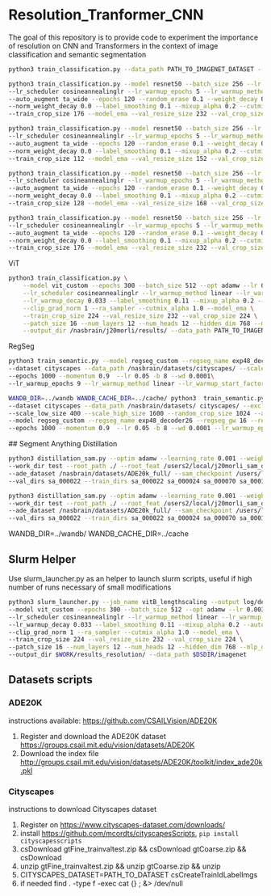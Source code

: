 # Resolution_Tranformer_CNN
The goal of this repository is to provide code to experiment the importance of resolution on CNN and Transformers in the context of image classification and semantic segmentation

```bash
python3 train_classification.py --data_path PATH_TO_IMAGENET_DATASET --train_crop_size 176  --val_resize_size 232
```

```bash
python3 train_classification.py --model resnet50 --batch_size 256 --lr 0.1 \
--lr_scheduler cosineannealinglr --lr_warmup_epochs 5 --lr_warmup_method linear \
--auto_augment ta_wide --epochs 120 --random_erase 0.1 --weight_decay 0.00002 \
--norm_weight_decay 0.0 --label_smoothing 0.1 --mixup_alpha 0.2 --cutmix_alpha 1.0 \
--train_crop_size 176 --model_ema --val_resize_size 232 --val_crop_size 224 --output_dir /nasbrain/j20morli/results/ --data_path PATH_TO_IMAGENET_DATASET
```
```bash
python3 train_classification.py --model resnet50 --batch_size 256 --lr 0.1 \
--lr_scheduler cosineannealinglr --lr_warmup_epochs 5 --lr_warmup_method linear \
--auto_augment ta_wide --epochs 120 --random_erase 0.1 --weight_decay 0.00002 \
--norm_weight_decay 0.0 --label_smoothing 0.1 --mixup_alpha 0.2 --cutmix_alpha 1.0 \
--train_crop_size 112 --model_ema --val_resize_size 152 --val_crop_size 144 --output_dir /nasbrain/j20morli/results/ --data_path PATH_TO_IMAGENET_DATASET
```
```bash
python3 train_classification.py --model resnet50 --batch_size 256 --lr 0.1 \
--lr_scheduler cosineannealinglr --lr_warmup_epochs 5 --lr_warmup_method linear \
--auto_augment ta_wide --epochs 120 --random_erase 0.1 --weight_decay 0.00002 \
--norm_weight_decay 0.0 --label_smoothing 0.1 --mixup_alpha 0.2 --cutmix_alpha 1.0 \
--train_crop_size 128 --model_ema --val_resize_size 168 --val_crop_size 160 --output_dir /nasbrain/j20morli/results/ --data_path PATH_TO_IMAGENET_DATASET
```
```bash
python3 train_classification.py --model resnet50 --batch_size 256 --lr 0.1 \
--lr_scheduler cosineannealinglr --lr_warmup_epochs 5 --lr_warmup_method linear \
--auto_augment ta_wide --epochs 120 --random_erase 0.1 --weight_decay 0.00002 \
--norm_weight_decay 0.0 --label_smoothing 0.1 --mixup_alpha 0.2 --cutmix_alpha 1.0 \
--train_crop_size 176 --model_ema --val_resize_size 232 --val_crop_size 224 --first_conv_resize 76 --channels 3 4 6 3 --output_dir /nasbrain/j20morli/results/ --data_path PATH_TO_IMAGENET_DATASET

```
ViT

```bash
python3 train_classification.py \
    --model vit_custom --epochs 300 --batch_size 512 --opt adamw --lr 0.003 --wd 0.3\
    --lr_scheduler cosineannealinglr --lr_warmup_method linear --lr_warmup_epochs 30\
    --lr_warmup_decay 0.033 --label_smoothing 0.11 --mixup_alpha 0.2 --auto_augment ra\
    --clip_grad_norm 1 --ra_sampler --cutmix_alpha 1.0 --model_ema \
    --train_crop_size 224 --val_resize_size 232 --val_crop_size 224 \
    --patch_size 16 --num_layers 12 --num_heads 12 --hidden_dim 768 --mlp_dim 3072 --img_size 224 \
    --output_dir /nasbrain/j20morli/results/ --data_path PATH_TO_IMAGENET_DATASET

```

RegSeg
```bash
python3 train_semantic.py --model regseg_custom --regseg_name exp48_decoder26 --output_dir /nasbrain/j20morli/results/ \
--dataset cityscapes --data_path /nasbrain/datasets/cityscapes/ --scale_low_size 400 --scale_high_size 1600 --random_crop_size 1024 --augmode randaug_reduced --exclude_classes 14 15 16 \
--epochs 1000 --momentum 0.9  --lr 0.05 -b 8 --wd 0.0001\
--lr_warmup_epochs 9 --lr_warmup_method linear --lr_warmup_start_factor 0.1 
```

```bash
WANDB_DIR=../wandb WANDB_CACHE_DIR=../cache/ python3  train_semantic.py --output_dir /nasbrain/j20morli/results/ \
--dataset cityscapes --data_path /nasbrain/datasets/ cityscapes/ --exclude_classes 14 15 16 \
--scale_low_size 400 --scale_high_size 1600 --random_crop_size 1024 --augmode randaug_reduced \
--model regseg_custom --regseg_name exp48_decoder26 --regseg_gw 16 --regseg_channels 32 24 64 128 320 \
--epochs 1000 --momentum 0.9  --lr 0.05 -b 8 --wd 0.0001 --lr_warmup_epochs 9 --lr_warmup_method linear --lr_warmup_start_factor 0.1 
```
## Segment Anything Distillation
```bash
python3 distillation_sam.py --optim adamw --learning_rate 0.001 --weight_decay 0.0005 --epochs 8 --batch_size 8 --model mobilesam_vit\
--work_dir test --root_path ./ --root_feat /users2/local/j20morli_sam_dataset/SAM_vit_h_features --dataset_path /users2/local/j20morli_sam_dataset/images/ \
--ade_dataset /nasbrain/datasets/ADE20k_full/ --sam_checkpoint /users/local/j20morli/data/sam_vit_h_4b8939.pth \
--val_dirs sa_000022 --train_dirs sa_000022 sa_000024 sa_000070 sa_000135 sa_000137 sa_000138 sa_000259 sa_000477 sa_000977
```
```bash
python3 distillation_sam.py --optim adamw --learning_rate 0.001 --weight_decay 0.0005 --epochs 8 --batch_size 8 --model mobilesam_vit\
--work_dir test --root_path ./ --root_feat /users2/local/j20morli_sam_dataset/SAM_vit_h_features --dataset_path /users2/local/j20morli_sam_dataset/images/ \
--ade_dataset /nasbrain/datasets/ADE20k_full/ --sam_checkpoint /users/local/j20morli/data/sam_vit_h_4b8939.pth \
--val_dirs sa_000022 --train_dirs sa_000022 sa_000024 sa_000070 sa_000135 sa_000137 sa_000138 sa_000259 sa_000477 sa_000977
```

WANDB_DIR=../wandb/ WANDB_CACHE_DIR=../cache


## Slurm Helper
Use slurm_launcher.py as an helper to launch slurm scripts, useful if high number of runs necessary of small modifications
```bash
python3 slurm_launcher.py --job_name vitB_lengthscaling --output log/default/%j/logs.out --error log/default/%j/errors.err --constraint a100 --nodes 1 --ntasks 8 --gres gpu:4 --cpus_per_task 4 --qos qos_gpu-t3 --hint nomultithread --time 20:00:00 --account sxq@a100 --script train_classification \
--model vit_custom --epochs 300 --batch_size 512 --opt adamw --lr 0.003 --wd 0.3 \
--lr_scheduler cosineannealinglr --lr_warmup_method linear --lr_warmup_epochs 30 \
--lr_warmup_decay 0.033 --label_smoothing 0.11 --mixup_alpha 0.2 --auto_augment ra \
--clip_grad_norm 1 --ra_sampler --cutmix_alpha 1.0 --model_ema \
--train_crop_size 224 --val_resize_size 232 --val_crop_size 224 \
--patch_size 16 --num_layers 12 --num_heads 12 --hidden_dim 768 --mlp_dim 3072 --img_size 224 \
--output_dir $WORK/results_resolution/ --data_path $DSDIR/imagenet
 ```


## Datasets scripts
### ADE20K
instructions available: https://github.com/CSAILVision/ADE20K
1. Register and download the ADE20K dataset https://groups.csail.mit.edu/vision/datasets/ADE20K
2. Download the index file http://groups.csail.mit.edu/vision/datasets/ADE20K/toolkit/index_ade20k.pkl


### Cityscapes
instructions to download Cityscapes dataset
1. Register on  https://www.cityscapes-dataset.com/downloads/
2. install https://github.com/mcordts/cityscapesScripts, `pip install cityscapesscripts`
3. csDownload gtFine_trainvaltest.zip && csDownload gtCoarse.zip && csDownload
4. unzip gtFine_trainvaltest.zip && unzip gtCoarse.zip && unzip
6. CITYSCAPES_DATASET=PATH_TO_DATASET csCreateTrainIdLabelImgs
5. if needed find . -type f -exec cat {} \; &> /dev/null
